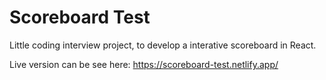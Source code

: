 # Scoreboard Test

Little coding interview project, to develop a interative scoreboard in React.

Live version can be see here: https://scoreboard-test.netlify.app/

